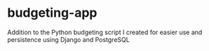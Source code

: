 # budgeting-app
Addition to the Python budgeting script I created for easier use and persistence using Django and PostgreSQL
